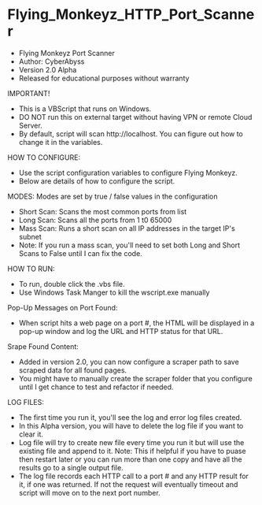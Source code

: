 # Flying_Monkeyz_HTTP_Port_Scanner
  - Flying Monkeyz Port Scanner
  - Author: CyberAbyss
  - Version 2.0 Alpha
  - Released for educational purposes without warranty

IMPORTANT!
  - This is a VBScript that runs on Windows.
  - DO NOT run this on external target without having VPN or remote Cloud Server.
  - By default, script will scan http://localhost. You can figure out how to change it in the variables.

HOW TO CONFIGURE:
  - Use the script configuration variables to configure Flying Monkeyz.
  - Below are details of how to configure the script.
 
MODES: Modes are set by true / false values in the configuration 
- Short Scan: Scans the most common ports from list
- Long Scan: Scans all the ports from 1 t0 65000
- Mass Scan: Runs a short scan on all IP addresses in the target IP's subnet
- Note: If you run a mass scan, you'll need to set both Long and Short Scans to False until I can fix the code.

HOW TO RUN:
  - To run, double click the .vbs file.
  - Use Windows Task Manger to kill the wscript.exe manually

Pop-Up Messages on Port Found:
  -  When script hits a web page on a port #, the HTML will be displayed in a pop-up window and log the URL and HTTP status for that URL.

Srape Found Content:
  - Added in version 2.0, you can now configure a scraper path to save scraped data for all found pages.
  - You might have to manually create the scraper folder that you configure until I get chance to test and refactor if needed.

LOG FILES:
  - The first time you run it, you'll see the log and error log files created. 
  - In this Alpha version, you will have to delete the log file if you want to clear it. 
  - Log file will try to create new file every time you run it but will use the existing file and append to it. 
    Note: This if helpful if you have to puase then restart later or you can run more than one copy and have all the results go to a single output file.
  - The log file records each HTTP call to a port # and any HTTP result for it, if one was returned. If not the request will eventually timeout and script will             move on to the next port number. 


